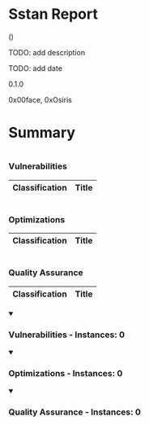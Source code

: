# Sstan Report 

 ()

TODO: add description

TODO: add date

0.1.0

0x00face, 0xOsiris



# Summary




# <h3>Vulnerabilities</h3> 

 | Classification | Title | 
 |-------|---------| 
# <h3>Optimizations</h3> 

 | Classification | Title | 
 |-------|---------| 
# <h3>Quality Assurance</h3> 

 | Classification | Title | 
 |-------|---------| 

 <details open> 
 <summary> 
 <h3>Vulnerabilities - Instances: 0 </h3> 
 </summary> 
  

 
 </details>

 <details open> 
 <summary> 
 <h3>Optimizations - Instances: 0 </h3> 
 </summary> 
  

 
 </details>

 <details open> 
 <summary> 
 <h3>Quality Assurance - Instances: 0 </h3> 
 </summary> 
  

 
 </details>
